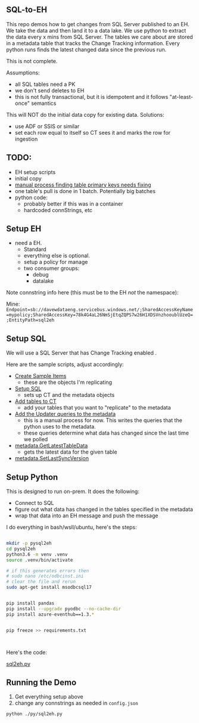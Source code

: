 ## SQL-to-EH

This repo demos how to get changes from SQL Server published to an EH.  We take the data and then land it to a data lake.  We use python to extract the data every x mins from SQL Server.  The tables we care about are stored in a metadata table that tracks the Change Tracking information.  Every python runs finds the latest changed data since the previous run.  

This is not complete. 

Assumptions:
* all SQL tables need a PK
* we don't send deletes to EH
* this is not fully transactional, but it is idempotent and it follows "at-least-once" semantics

This will NOT do the initial data copy for existing data.  Solutions:
* use ADF or SSIS or similar
* set each row equal to itself so CT sees it and marks the row for ingestion

## TODO:

* EH setup scripts
* initial copy
* [manual process finding table primary keys needs fixing](./sql/04-updater-queries.sql)
* one table's pull is done in 1 batch.  Potentially big batches
* python code:
  * probably better if this was in a container
  * hardcoded connStrings, etc


## Setup EH

* need a EH.  
  * Standard
  * everything else is optional.  
  * setup a policy for manage
  * two consumer groups:
    * debug
    * datalake

Note connstring info here (this must be to the EH _not_ the namespace):

Mine:  
`Endpoint=sb://davewdataeng.servicebus.windows.net/;SharedAccessKeyName=mypolicy;SharedAccessKey=78k4G4aL26NmSjEtqZQPS7w26H1XDSVnzhooublUzeQ=;EntityPath=sql2eh`


## Setup SQL

We will use a SQL Server that has Change Tracking enabled .  

Here are the sample scripts, adjust accordingly:

* [Create Sample Items](./sql/01-sample.sql) 
  * these are the objects I'm replicating
* [Setup SQL](./sql/02-setup-sql.sql)
  * sets up CT and the metadata objects
* [Add tables to CT](./sql/03-add-tables.sql)
  * add your tables that you want to "replicate" to the metadata
* [Add the Updater queries to the metadata](./sql/04-updater-queries.sql)
  * this is a manual process for now.  This writes the queries that the python uses to the metadata.  
  * these queries determine what data has changed since the last time we polled
* [metadata.GetLatestTableData](metadata.GetLatestTableData.sql)
  * gets the latest data for the given table
* [metadata.SetLastSyncVersion](metadata.SetLastSyncVersion.sql)

## Setup Python

This is designed to run on-prem.  It does the following:
* Connect to SQL
* figure out what data has changed in the tables specified in the metadata
* wrap that data into an EH message and push the message

I do everything in bash/wsll/ubuntu, here's the steps:

```bash

mkdir -p pysql2eh
cd pysql2eh
python3.6 -m venv .venv
source .venv/bin/activate

# if this generates errors then 
# sudo nano /etc/odbcinst.ini
# clear the file and rerun
sudo apt-get install msodbcsql17


pip install pandas
pip install --upgrade pyodbc --no-cache-dir
pip install azure-eventhub==1.3.*


pip freeze >> requirements.txt




```

Here's the code:    

[sql2eh.py](./py/sql2eh.py)


## Running the Demo

1. Get everything setup above
2. change any connstrings as needed in `config.json`


```bash
python ./py/sql2eh.py

```